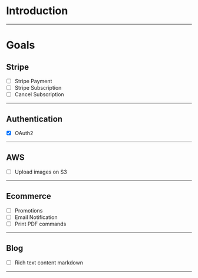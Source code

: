 # Introduction

<hr/>

# Goals

## Stripe

- [ ] Stripe Payment
- [ ] Stripe Subscription
- [ ] Cancel Subscription

<hr/>

## Authentication

- [x] OAuth2

<hr/>

## AWS

- [ ] Upload images on S3

<hr/>

## Ecommerce

- [ ] Promotions
- [ ] Email Notification
- [ ] Print PDF commands

<hr/>

## Blog

- [ ] Rich text content markdown

<hr/>
